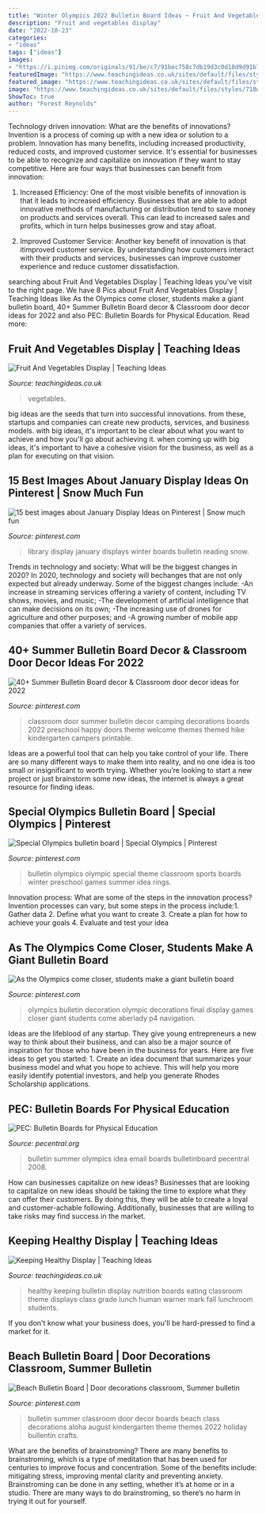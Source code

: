 ```yaml
---
title: "Winter Olympics 2022 Bulletin Board Ideas ~ Fruit And Vegetables Display"
description: "Fruit and vegetables display"
date: "2022-10-23"
categories:
- "ideas"
tags: ["ideas"]
images:
- "https://i.pinimg.com/originals/91/be/c7/91bec758c7db19d3c0d18d9d91b70f79.jpg"
featuredImage: "https://www.teachingideas.co.uk/sites/default/files/styles/718w/public/sci_fruitandvegetables.jpg?itok=E8YGQHzy"
featured_image: "https://www.teachingideas.co.uk/sites/default/files/styles/718w/public/sci_keepinghealthy.jpg?itok=-ZUNm-1N"
image: "https://www.teachingideas.co.uk/sites/default/files/styles/718w/public/sci_fruitandvegetables.jpg?itok=E8YGQHzy"
ShowToc: true
author: "Forest Reynolds"
---
```



Technology driven innovation: What are the benefits of innovations?
Invention is a process of coming up with a new idea or solution to a problem. Innovation has many benefits, including increased productivity, reduced costs, and improved customer service. It's essential for businesses to be able to recognize and capitalize on innovation if they want to stay competitive. Here are four ways that businesses can benefit from innovation: 
1. Increased Efficiency: One of the most visible benefits of innovation is that it leads to increased efficiency. Businesses that are able to adopt innovative methods of manufacturing or distribution tend to save money on products and services overall. This can lead to increased sales and profits, which in turn helps businesses grow and stay afloat. 

2. Improved Customer Service: Another key benefit of innovation is that itimproved customer service. By understanding how customers interact with their products and services, businesses can improve customer experience and reduce customer dissatisfaction.

	

		
searching about Fruit And Vegetables Display | Teaching Ideas you've visit to the right page. We have 8 Pics about Fruit And Vegetables Display | Teaching Ideas like As the Olympics come closer, students make a giant bulletin board, 40+ Summer Bulletin Board decor &amp; Classroom door decor ideas for 2022 and also PEC: Bulletin Boards for Physical Education. Read more:
		
    
## Fruit And Vegetables Display | Teaching Ideas

<img loading=lazy src="https://www.teachingideas.co.uk/sites/default/files/styles/718w/public/sci_fruitandvegetables.jpg?itok=E8YGQHzy" onerror="this.onerror=null;this.src='https://tse3.mm.bing.net/th?id=OIP.GbQ-IjQGiWaeQjHJ4FUkTQHaFj&amp;pid=15.1';" alt="Fruit And Vegetables Display | Teaching Ideas">

_Source: teachingideas.co.uk_

>vegetables. 

	

big ideas are the seeds that turn into successful innovations. from these, startups and companies can create new products, services, and business models. with big ideas, it's important to be clear about what you want to achieve and how you'll go about achieving it. when coming up with big ideas, it's important to have a cohesive vision for the business, as well as a plan for executing on that vision.

    
## 15 Best Images About January Display Ideas On Pinterest | Snow Much Fun

<img loading=lazy src="https://s-media-cache-ak0.pinimg.com/736x/e8/a4/82/e8a4823e9e1b62858d135efd5e670a19--library-boards-library-ideas.jpg" onerror="this.onerror=null;this.src='https://tse1.mm.bing.net/th?id=OIP.mTln0qFwVo4lwta8aiwG6gHaJ3&amp;pid=15.1';" alt="15 best images about January Display Ideas on Pinterest | Snow much fun">

_Source: pinterest.com_

>library display january displays winter boards bulletin reading snow. 

	

Trends in technology and society: What will be the biggest changes in 2020?
In 2020, technology and society will bechanges that are not only expected but already underway. 
Some of the biggest changes include: 
-An increase in streaming services offering a variety of content, including TV shows, movies, and music; 
-The development of artificial intelligence that can make decisions on its own; 
-The increasing use of drones for agriculture and other purposes; and 
-A growing number of mobile app companies that offer a variety of services.

    
## 40+ Summer Bulletin Board Decor &amp; Classroom Door Decor Ideas For 2022

<img loading=lazy src="https://i.pinimg.com/736x/91/d8/30/91d830fc115e42019d8e4009610e163f.jpg" onerror="this.onerror=null;this.src='https://tse2.mm.bing.net/th?id=OIP.g_3IePIDZdm_dv-SEV9ZlAHaJ4&amp;pid=15.1';" alt="40+ Summer Bulletin Board decor &amp; Classroom door decor ideas for 2022">

_Source: pinterest.com_

>classroom door summer bulletin decor camping decorations boards 2022 preschool happy doors theme welcome themes themed hike kindergarten campers printable. 

	

Ideas are a powerful tool that can help you take control of your life. There are so many different ways to make them into reality, and no one idea is too small or insignificant to worth trying. Whether you’re looking to start a new project or just brainstorm some new ideas, the internet is always a great resource for finding ideas.

    
## Special Olympics Bulletin Board | Special Olympics | Pinterest

<img loading=lazy src="https://s-media-cache-ak0.pinimg.com/originals/d8/db/b3/d8dbb321dd9f0dbd6d540ee05d53cd40.jpg" onerror="this.onerror=null;this.src='https://tse3.mm.bing.net/th?id=OIP.gzyReovNXDKWlJETygmBkQHaFj&amp;pid=15.1';" alt="Special Olympics bulletin board | Special Olympics | Pinterest">

_Source: pinterest.com_

>bulletin olympics olympic special theme classroom sports boards winter preschool games summer idea rings. 

	

Innovation process: What are some of the steps in the innovation process?
Invention processes can vary, but some steps in the process include:1. Gather data 2. Define what you want to create 3. Create a plan for how to achieve your goals 4. Evaluate and test your idea 
    
## As The Olympics Come Closer, Students Make A Giant Bulletin Board

<img loading=lazy src="https://i.pinimg.com/originals/91/be/c7/91bec758c7db19d3c0d18d9d91b70f79.jpg" onerror="this.onerror=null;this.src='https://tse4.mm.bing.net/th?id=OIP.W8-M6wBrafWq8gRLGWSnrwHaFj&amp;pid=15.1';" alt="As the Olympics come closer, students make a giant bulletin board">

_Source: pinterest.com_

>olympics bulletin decoration olympic decorations final display games closer giant students come aberlady p4 navigation. 

	

Ideas are the lifeblood of any startup. They give young entrepreneurs a new way to think about their business, and can also be a major source of inspiration for those who have been in the business for years. Here are five ideas to get you started: 1. Create an idea document that summarizes your business model and what you hope to achieve. This will help you more easily identify potential investors, and help you generate Rhodes Scholarship applications. 
    
## PEC: Bulletin Boards For Physical Education

<img loading=lazy src="https://www.pecentral.org/BulletinBoard/Images/324.jpg" onerror="this.onerror=null;this.src='https://tse2.mm.bing.net/th?id=OIP.pGk_SklTEamhSyQCqKaGmQHaFj&amp;pid=15.1';" alt="PEC: Bulletin Boards for Physical Education">

_Source: pecentral.org_

>bulletin summer olympics idea email boards bulletinboard pecentral 2008. 

	

How can businesses capitalize on new ideas?
Businesses that are looking to capitalize on new ideas should be taking the time to explore what they can offer their customers. By doing this, they will be able to create a loyal and customer-achable following. Additionally, businesses that are willing to take risks may find success in the market.

    
## Keeping Healthy Display | Teaching Ideas

<img loading=lazy src="https://www.teachingideas.co.uk/sites/default/files/styles/718w/public/sci_keepinghealthy.jpg?itok=-ZUNm-1N" onerror="this.onerror=null;this.src='https://tse1.mm.bing.net/th?id=OIP.26uBzelIz7tpqlUocW5PbgHaFj&amp;pid=15.1';" alt="Keeping Healthy Display | Teaching Ideas">

_Source: teachingideas.co.uk_

>healthy keeping bulletin display nutrition boards eating classroom theme displays class grade lunch human warner mark fall lunchroom students. 

	

If you don't know what your business does, you'll be hard-pressed to find a market for it.

    
## Beach Bulletin Board | Door Decorations Classroom, Summer Bulletin

<img loading=lazy src="https://i.pinimg.com/originals/81/9d/ea/819deaf746eadf480c0a6a991591a226.jpg" onerror="this.onerror=null;this.src='https://tse2.mm.bing.net/th?id=OIP.8YoiEH3tswUptstXdO0aYgHaEK&amp;pid=15.1';" alt="Beach Bulletin Board | Door decorations classroom, Summer bulletin">

_Source: pinterest.com_

>bulletin summer classroom door decor boards beach class decorations aloha august kindergarten theme themes 2022 holiday bullentin crafts. 

	

What are the benefits of brainstroming?
There are many benefits to brainstroming, which is a type of meditation that has been used for centuries to improve focus and concentration. Some of the benefits include: mitigating stress, improving mental clarity and preventing anxiety. Brainstroming can be done in any setting, whether it’s at home or in a studio. There are many ways to do brainstroming, so there’s no harm in trying it out for yourself.

